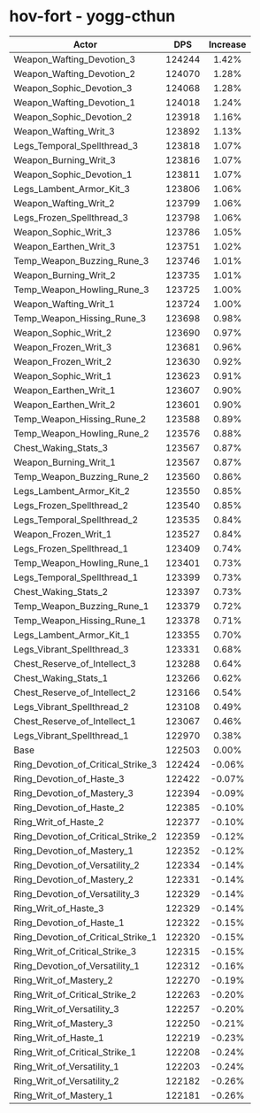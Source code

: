 # hov-fort - yogg-cthun
| Actor | DPS | Increase |
|---|:---:|:---:|
|Weapon_Wafting_Devotion_3|124244|1.42%|
|Weapon_Wafting_Devotion_2|124070|1.28%|
|Weapon_Sophic_Devotion_3|124068|1.28%|
|Weapon_Wafting_Devotion_1|124018|1.24%|
|Weapon_Sophic_Devotion_2|123918|1.16%|
|Weapon_Wafting_Writ_3|123892|1.13%|
|Legs_Temporal_Spellthread_3|123818|1.07%|
|Weapon_Burning_Writ_3|123816|1.07%|
|Weapon_Sophic_Devotion_1|123811|1.07%|
|Legs_Lambent_Armor_Kit_3|123806|1.06%|
|Weapon_Wafting_Writ_2|123799|1.06%|
|Legs_Frozen_Spellthread_3|123798|1.06%|
|Weapon_Sophic_Writ_3|123786|1.05%|
|Weapon_Earthen_Writ_3|123751|1.02%|
|Temp_Weapon_Buzzing_Rune_3|123746|1.01%|
|Weapon_Burning_Writ_2|123735|1.01%|
|Temp_Weapon_Howling_Rune_3|123725|1.00%|
|Weapon_Wafting_Writ_1|123724|1.00%|
|Temp_Weapon_Hissing_Rune_3|123698|0.98%|
|Weapon_Sophic_Writ_2|123690|0.97%|
|Weapon_Frozen_Writ_3|123681|0.96%|
|Weapon_Frozen_Writ_2|123630|0.92%|
|Weapon_Sophic_Writ_1|123623|0.91%|
|Weapon_Earthen_Writ_1|123607|0.90%|
|Weapon_Earthen_Writ_2|123601|0.90%|
|Temp_Weapon_Hissing_Rune_2|123588|0.89%|
|Temp_Weapon_Howling_Rune_2|123576|0.88%|
|Chest_Waking_Stats_3|123567|0.87%|
|Weapon_Burning_Writ_1|123567|0.87%|
|Temp_Weapon_Buzzing_Rune_2|123560|0.86%|
|Legs_Lambent_Armor_Kit_2|123550|0.85%|
|Legs_Frozen_Spellthread_2|123540|0.85%|
|Legs_Temporal_Spellthread_2|123535|0.84%|
|Weapon_Frozen_Writ_1|123527|0.84%|
|Legs_Frozen_Spellthread_1|123409|0.74%|
|Temp_Weapon_Howling_Rune_1|123401|0.73%|
|Legs_Temporal_Spellthread_1|123399|0.73%|
|Chest_Waking_Stats_2|123397|0.73%|
|Temp_Weapon_Buzzing_Rune_1|123379|0.72%|
|Temp_Weapon_Hissing_Rune_1|123378|0.71%|
|Legs_Lambent_Armor_Kit_1|123355|0.70%|
|Legs_Vibrant_Spellthread_3|123331|0.68%|
|Chest_Reserve_of_Intellect_3|123288|0.64%|
|Chest_Waking_Stats_1|123266|0.62%|
|Chest_Reserve_of_Intellect_2|123166|0.54%|
|Legs_Vibrant_Spellthread_2|123108|0.49%|
|Chest_Reserve_of_Intellect_1|123067|0.46%|
|Legs_Vibrant_Spellthread_1|122970|0.38%|
|Base|122503|0.00%|
|Ring_Devotion_of_Critical_Strike_3|122424|-0.06%|
|Ring_Devotion_of_Haste_3|122422|-0.07%|
|Ring_Devotion_of_Mastery_3|122394|-0.09%|
|Ring_Devotion_of_Haste_2|122385|-0.10%|
|Ring_Writ_of_Haste_2|122377|-0.10%|
|Ring_Devotion_of_Critical_Strike_2|122359|-0.12%|
|Ring_Devotion_of_Mastery_1|122352|-0.12%|
|Ring_Devotion_of_Versatility_2|122334|-0.14%|
|Ring_Devotion_of_Mastery_2|122331|-0.14%|
|Ring_Devotion_of_Versatility_3|122329|-0.14%|
|Ring_Writ_of_Haste_3|122329|-0.14%|
|Ring_Devotion_of_Haste_1|122322|-0.15%|
|Ring_Devotion_of_Critical_Strike_1|122320|-0.15%|
|Ring_Writ_of_Critical_Strike_3|122315|-0.15%|
|Ring_Devotion_of_Versatility_1|122312|-0.16%|
|Ring_Writ_of_Mastery_2|122270|-0.19%|
|Ring_Writ_of_Critical_Strike_2|122263|-0.20%|
|Ring_Writ_of_Versatility_3|122257|-0.20%|
|Ring_Writ_of_Mastery_3|122250|-0.21%|
|Ring_Writ_of_Haste_1|122219|-0.23%|
|Ring_Writ_of_Critical_Strike_1|122208|-0.24%|
|Ring_Writ_of_Versatility_1|122203|-0.24%|
|Ring_Writ_of_Versatility_2|122182|-0.26%|
|Ring_Writ_of_Mastery_1|122181|-0.26%|
